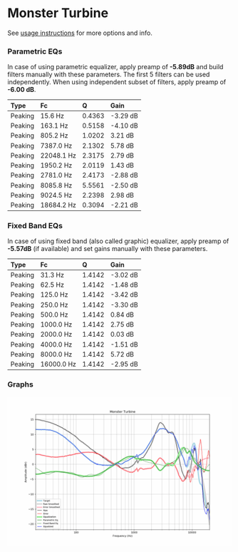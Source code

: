 # Monster Turbine
See [usage instructions](https://github.com/jaakkopasanen/AutoEq#usage) for more options and info.

### Parametric EQs
In case of using parametric equalizer, apply preamp of **-5.89dB** and build filters manually
with these parameters. The first 5 filters can be used independently.
When using independent subset of filters, apply preamp of **-6.00 dB**.

| Type    | Fc         |      Q | Gain     |
|:--------|:-----------|:-------|:---------|
| Peaking | 15.6 Hz    | 0.4363 | -3.29 dB |
| Peaking | 163.1 Hz   | 0.5158 | -4.10 dB |
| Peaking | 805.2 Hz   | 1.0202 | 3.21 dB  |
| Peaking | 7387.0 Hz  | 2.1302 | 5.78 dB  |
| Peaking | 22048.1 Hz | 2.3175 | 2.79 dB  |
| Peaking | 1950.2 Hz  | 2.0119 | 1.43 dB  |
| Peaking | 2781.0 Hz  | 2.4173 | -2.88 dB |
| Peaking | 8085.8 Hz  | 5.5561 | -2.50 dB |
| Peaking | 9024.5 Hz  | 2.2398 | 2.98 dB  |
| Peaking | 18684.2 Hz | 0.3094 | -2.21 dB |

### Fixed Band EQs
In case of using fixed band (also called graphic) equalizer, apply preamp of **-5.57dB**
(if available) and set gains manually with these parameters.

| Type    | Fc         |      Q | Gain     |
|:--------|:-----------|:-------|:---------|
| Peaking | 31.3 Hz    | 1.4142 | -3.02 dB |
| Peaking | 62.5 Hz    | 1.4142 | -1.48 dB |
| Peaking | 125.0 Hz   | 1.4142 | -3.42 dB |
| Peaking | 250.0 Hz   | 1.4142 | -3.30 dB |
| Peaking | 500.0 Hz   | 1.4142 | 0.84 dB  |
| Peaking | 1000.0 Hz  | 1.4142 | 2.75 dB  |
| Peaking | 2000.0 Hz  | 1.4142 | 0.03 dB  |
| Peaking | 4000.0 Hz  | 1.4142 | -1.51 dB |
| Peaking | 8000.0 Hz  | 1.4142 | 5.72 dB  |
| Peaking | 16000.0 Hz | 1.4142 | -2.95 dB |

### Graphs
![](./Monster%20Turbine.png)